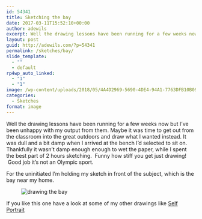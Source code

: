 ```yaml
---
id: 54341
title: Sketching the bay
date: 2017-03-11T15:52:10+00:00
author: adewils
excerpt: Well the drawing lessons have been running for a few weeks now and I’ve been unhappy with my output from them. I needed to get out from the classroom into the great outdoors ...
layout: post
guid: http://adewils.com/?p=54341
permalink: /sketches/bay/
slide_template:
  - ""
  - default
rp4wp_auto_linked:
  - "1"
  - "1"
image: /wp-content/uploads/2018/05/4A4D2969-5690-4DE4-94A1-7763DFB10B09-e1526159942688.jpeg
categories:
  - Sketches
format: image
---
```

Well the drawing lessons have been running for a few weeks now but I&#8217;ve been unhappy with my output from them. Maybe it was time to get out from the classroom into the great outdoors and draw what I wanted instead.&nbsp;It was dull and a bit damp when I arrived at the bench I&#8217;d selected to sit on. Thankfully it wasn&#8217;t damp enough enough to wet the paper, while&nbsp;I spent the best part of 2 hours sketching.&nbsp; Funny how stiff you get just drawing! &nbsp;Good job it&#8217;s not an Olympic sport.

For the uninitiated&nbsp;I&#8217;m holding my sketch in front of the subject, which is the bay near my home.<figure class="wp-block-image size-large">

<img src="https://www.adewils.com/wp-content/uploads/2017/03/grannysbay-1024x768.jpg" alt="drawing the bay" class="wp-image-54370" /> </figure> 

If you like this one have a look at some of my other drawings like [Self Portrait](https://www.adewils.com/media/sketches/self-portrait/)